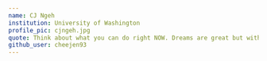 ```yaml
---
name: CJ Ngeh
institution: University of Washington 
profile_pic: cjngeh.jpg
quote: Think about what you can do right NOW. Dreams are great but without the work, it's only a dream.
github_user: cheejen93
---
```

